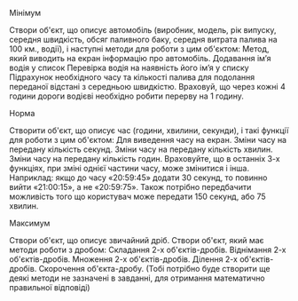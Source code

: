 Мінімум

Створи об'єкт, що описує автомобіль (виробник, модель, рік випуску, середня швидкість, обсяг паливного баку, середня витрата палива на 100 км., водії), і наступні методи для роботи з цим об'єктом:
Метод, який виводить на екран інформацію про автомобіль.
Додавання ім’я водія у список
Перевірка водія на наявність його ім’я у списку
Підрахунок необхідного часу та кількості палива для подолання переданої відстані з середньою швидкістю. Враховуй, що через кожні 4 години дороги водієві необхідно робити перерву на 1 годину. 

Норма

Створити об'єкт, що описує час (години, хвилини, секунди), і такі функції для роботи з цим об'єктом:
Для виведення часу на екран.
Зміни часу на передану кількість секунд.
Зміни часу на передану кількість хвилин.
Зміни часу на передану кількість годин.
Враховуйте, що в останніх 3-х функціях, при зміні однієї частини часу, може змінитися і інша. Наприклад: якщо до часу «20:59:45» додати 30 секунд, то повинно вийти «21:00:15», а не «20:59:75». Також потрібно передбачити можливість того що користувач може передати 150 секунд, або 75 хвилин.

Максимум

Створи об'єкт, що описує звичайний дріб. Створи об'єкт, який має методи роботи з дробом:
Складання 2-х об'єктів-дробів.
Віднімання 2-х об'єктів-дробів.
Множення 2-х об'єктів-дробів.
Ділення 2-х об'єктів-дробів.
Скорочення об'єкта-дробу.
(Тобі потрібно буде створити ще деякі методи не зазначені в завданні, для отримання математично правильної відповіді)